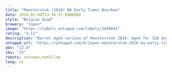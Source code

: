 ```yaml
---
title: "Meesterstuk (2018) BA Early Times Bourbon"
date: 2019-02-08T13:34:57.898898Z
style: "Belgian Quad"
brewery: "Jopen"
image: "https://labels.untappd.com/labels/2940842"
rating: "4.11"
description: "Barrel Aged version of Meesterstuk 2018. Aged for 320 days on Early Times Bourbon. A cookie and vanilla lovers’ dream with a balanced character of caramel and a smooth bourbon finish."
untappd_url: "https://untappd.com/b/jopen-meesterstuk-2018-ba-early-times-bourbon/2940842"
abv: "12.0"
ibu: "25"
robots: noindex,nofollow
lang: nl
---
```

